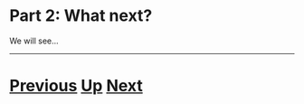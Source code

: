 
# Part 2: What next?

We will see...

***

# [Previous](portable.md) [Up](README.md) [Next](README.md)
